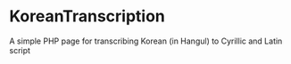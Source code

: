 KoreanTranscription
===================

A simple PHP page for transcribing Korean (in Hangul) to Cyrillic and Latin script